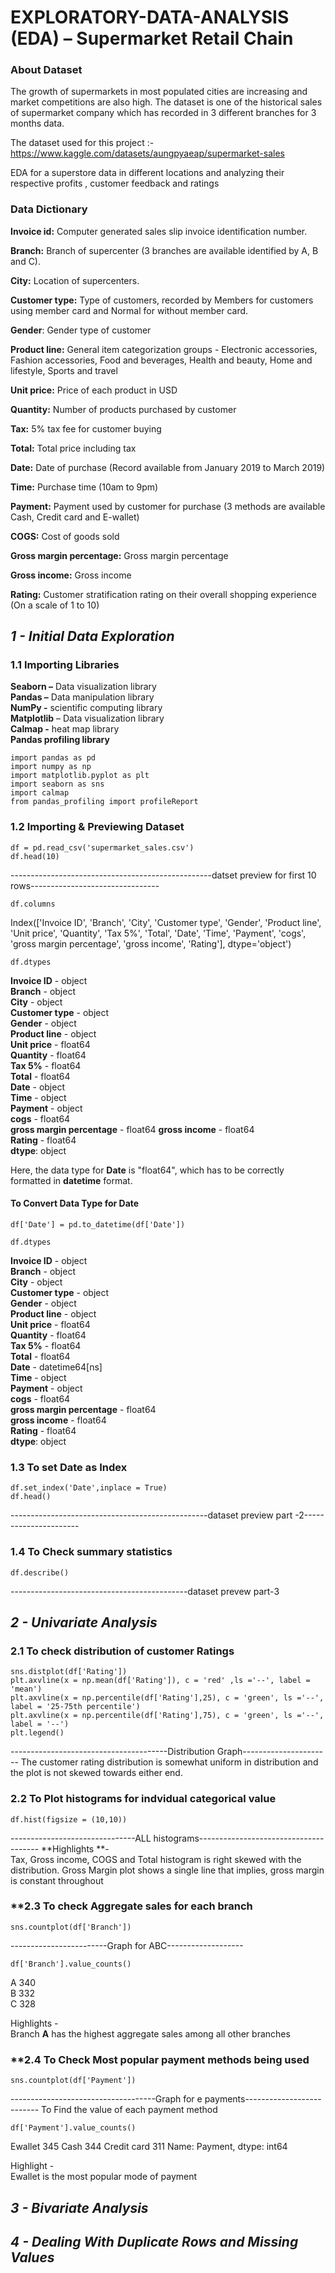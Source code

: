 # EXPLORATORY-DATA-ANALYSIS (EDA) – Supermarket Retail Chain

### About Dataset
The growth of supermarkets in most populated cities are increasing and market competitions are also high. The dataset is one of the historical sales of supermarket company which has recorded in 3 different branches for 3 months data.

The dataset used for this project :- https://www.kaggle.com/datasets/aungpyaeap/supermarket-sales

EDA for a superstore data in different locations and analyzing their respective profits , customer feedback and ratings


### Data Dictionary

   **Invoice id:** Computer generated sales slip invoice identification number.
   
   **Branch:** Branch of supercenter (3 branches are available identified by A, B and C).
   
   **City:** Location of supercenters.

   **Customer type:** Type of customers, recorded by Members for customers using member card and Normal for without member card.

   **Gender**: Gender type of customer

   **Product line:** General item categorization groups - Electronic accessories, Fashion accessories, Food and beverages, Health and beauty, Home and lifestyle,
                     Sports and travel

   **Unit price:** Price of each product in USD

   **Quantity:** Number of products purchased by customer

   **Tax:** 5% tax fee for customer buying

   **Total:** Total price including tax

   **Date:** Date of purchase (Record available from January 2019 to March 2019)

   **Time:** Purchase time (10am to 9pm)

   **Payment:** Payment used by customer for purchase (3 methods are available Cash, Credit card and E-wallet)

   **COGS:** Cost of goods sold

   **Gross margin percentage:** Gross margin percentage

   **Gross income:** Gross income

   **Rating:** Customer stratification rating on their overall shopping experience (On a scale of 1 to 10)
   
## _1 - Initial Data Exploration_
### 1.1 Importing Libraries
**Seaborn –** Data visualization library        
**Pandas –** Data manipulation library        
**NumPy -** scientific computing library      
**Matplotlib** – Data visualization library     
**Calmap -** heat map library    
**Pandas profiling library**   
```
import pandas as pd
import numpy as np
import matplotlib.pyplot as plt
import seaborn as sns
import calmap
from pandas_profiling import profileReport
```
### 1.2 Importing & Previewing Dataset
```
df = pd.read_csv('supermarket_sales.csv')
df.head(10)
```
--------------------------------------------------datset preview for first 10 rows--------------------------------
```
df.columns
```
Index(['Invoice ID', 'Branch', 'City', 'Customer type', 'Gender',
       'Product line', 'Unit price', 'Quantity', 'Tax 5%', 'Total', 'Date',
       'Time', 'Payment', 'cogs', 'gross margin percentage', 'gross income',
       'Rating'],
      dtype='object')
```
df.dtypes
```
**Invoice ID**    -                  object      
**Branch**  -                        object      
**City**  -                          object       
**Customer type**    -               object      
**Gender**    -                      object      
**Product line**     -               object       
**Unit price**      -                float64     
**Quantity**    -                    float64     
**Tax 5%**       -                   float64     
**Total**        -                   float64     
**Date**        -                    object     
**Time**         -                   object     
**Payment**      -                   object     
**cogs**         -                   float64     
**gross margin percentage**   -      float64
**gross income**    -                float64     
**Rating**        -                  float64    
**dtype**:   object      

Here, the data type for **Date** is "float64", which has to be correctly formatted in **datetime** format.

#### To Convert Data Type for **Date**
```
df['Date'] = pd.to_datetime(df['Date'])
```
```
df.dtypes
```
**Invoice ID**    -                  object      
**Branch**  -                        object      
**City**  -                          object       
**Customer type**    -               object      
**Gender**    -                      object      
**Product line**     -               object       
**Unit price**      -                float64     
**Quantity**    -                    float64     
**Tax 5%**       -                   float64     
**Total**        -                   float64     
**Date**        -                    datetime64[ns]     
**Time**         -                   object                           
**Payment**      -                   object                        
**cogs**         -                   float64                      
**gross margin percentage**   -      float64            
**gross income**    -                float64                                    
**Rating**        -                  float64                                                
**dtype**:   object                                 

### 1.3 To set Date as Index
````
df.set_index('Date',inplace = True)
df.head()
````
-------------------------------------------------dataset preview part -2----------------------
### 1.4 To Check summary statistics

```
df.describe()
```
--------------------------------------------dataset prevew part-3

## _2 - Univariate Analysis_
### **2.1 To check distribution of customer Ratings**
```
sns.distplot(df['Rating'])
plt.axvline(x = np.mean(df['Rating']), c = 'red' ,ls ='--', label = 'mean')
plt.axvline(x = np.percentile(df['Rating'],25), c = 'green', ls ='--', label = '25-75th percentile')
plt.axvline(x = np.percentile(df['Rating'],75), c = 'green', ls ='--', label = '--')
plt.legend()
```
---------------------------------------Distribution Graph----------------------
The customer rating distribution is somewhat uniform in distribution and the plot is not skewed towards either end.
### **2.2 To Plot histograms for indvidual categorical value**
```
df.hist(figsize = (10,10))
```
-------------------------------ALL histograms--------------------------------------
**Highlights **-     
Tax, Gross income, COGS and Total histogram is right skewed with the distribution.
Gross Margin plot shows a single line that implies, gross margin is constant throughout

### **2.3 To check Aggregate sales for each branch
 ```
 sns.countplot(df['Branch'])
 ```
 ------------------------Graph for ABC-------------------
 ```
 df['Branch'].value_counts()
 ```
A      340  
B      332   
C      328   

Highlights -                                  
Branch **A** has the highest aggregate sales among all other branches

### **2.4 To Check Most popular payment methods being used 
```
sns.countplot(df['Payment'])
```
------------------------------------Graph for e payments--------------------------
To Find the value of each payment method
```
df['Payment'].value_counts()
```
Ewallet        345
Cash           344
Credit card    311
Name: Payment, dtype: int64

Highlight -                                          
Ewallet is the most popular mode of payment 

## _3 - Bivariate Analysis_
## _4 - Dealing With Duplicate Rows and Missing Values_

